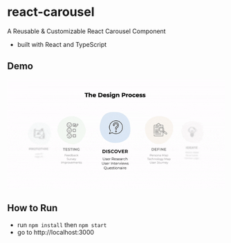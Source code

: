 # react-carousel

A Reusable & Customizable React Carousel Component
- built with React and TypeScript

## Demo 
![Carousel Demo](./public/carousel.gif)

## How to Run
- run `npm install` then `npm start`
- go to http://localhost:3000 

